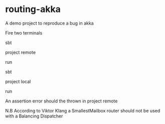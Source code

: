 routing-akka
============

A demo project to reproduce a bug in akka

Fire two terminals

sbt

project remote

run

sbt

project local

run

An assertion error should the thrown in project remote

N.B According to Viktor Klang a SmallestMailbox router should not be
used with a Balancing Dispatcher

